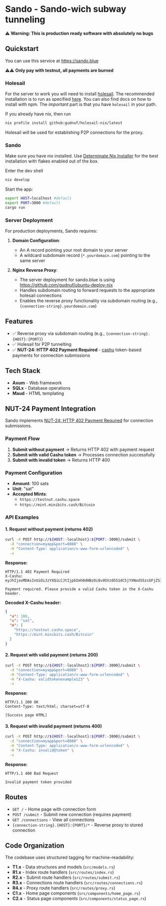# Sando - Sando-wich subway tunneling

⚠️ **Warning: This is production ready software with absolutely no bugs**

## Quickstart

You can use this service at https://sando.blue

⚠️⚠️ **Only pay with testnut, all payments are burned**

### Holesail

For the server to work you will need to install [holesail](https://holesail.io). The recommended installation is to  run as specified [here](https://github.com/gudnuf/holesail-nix/tree/latest). You can also find docs on how to install with npm. The *important* part is that you have `holesail` in your path.

If you already have nix, then run 

```bash
nix profile install github:gudnuf/holesail-nix/latest
```

Holesail will be used for establishing P2P connections for the proxy.

### Sando

Make sure you have nix installed. Use [Determinate Nix Installer](https://determinate.systems/) for the best installation with flakes enabled out of the box.

Enter the dev shell

```bash
nix develop
```

Start the app:

```bash
export HOST=localhost #default
export PORT=3000 #default
cargo run
```


### Server Deployment

For production deployments, Sando requires:

1. **Domain Configuration**: 
   - An A record pointing your root domain to your server
   - A wildcard subdomain record (`*.yourdomain.com`) pointing to the same server

2. **Nginx Reverse Proxy**: 
   - The server deployment for sando.blue is using https://github.com/gudnuf/ubuntu-deploy-nix
   - Handles subdomain routing to forward requests to the appropriate holesail connections
   - Enables the reverse proxy functionality via subdomain routing (e.g., `{connection-string}.yourdomain.com`)

## Features

- ✅ Reverse proxy via subdomain routing (e.g., `{connection-string}.{HOST}:{PORT}`)
- ✅ Holesail for P2P tunnelting
- ✅ **NUT-24: HTTP 402 Payment Required** - [cashu](https://github.com/CashuBTC) token-based payments for connection submissions

## Tech Stack

- **Axum** - Web framework
- **SQLx** - Database operations
- **Maud** - HTML templating

## NUT-24 Payment Integration

Sando implements [NUT-24: HTTP 402 Payment Required](https://github.com/cashubtc/nuts/blob/main/24.md) for connection submissions.

### Payment Flow

1. **Submit without payment** → Returns HTTP 402 with payment request
2. **Submit with valid Cashu token** → Processes connection successfully
3. **Submit with invalid token** → Returns HTTP 400

### Payment Configuration

- **Amount**: 100 sats
- **Unit**: "sat"
- **Accepted Mints**:
  - `https://testnut.cashu.space`
  - `https://mint.minibits.cash/Bitcoin`

### API Examples

#### 1. Request without payment (returns 402)

```bash
curl -X POST http://${HOST:-localhost}:${PORT:-3000}/submit \
  -d "connection=myapp&port=8080" \
  -H "Content-Type: application/x-www-form-urlencoded" \
  -v
```

**Response:**
```
HTTP/1.1 402 Payment Required
X-Cashu: eyJhIjoxMDAsInUiOiJzYXQiLCJtIjpbImh0dHBzOi8vdGVzdG51dC5jYXNodS5zcGFjZSIsImh0dHBzOi8vbWludC5taW5pYml0cy5jYXNoL0JpdGNvaW4iXX0=

Payment required. Please provide a valid Cashu token in the X-Cashu header.
```

**Decoded X-Cashu header:**
```json
{
  "a": 100,
  "u": "sat",
  "m": [
    "https://testnut.cashu.space",
    "https://mint.minibits.cash/Bitcoin"
  ]
}
```

#### 2. Request with valid payment (returns 200)

```bash
curl -X POST http://${HOST:-localhost}:${PORT:-3000}/submit \
  -d "connection=myapp&port=8080" \
  -H "Content-Type: application/x-www-form-urlencoded" \
  -H "X-Cashu: validtokenexample123" \
  -v
```

**Response:**
```
HTTP/1.1 200 OK
Content-Type: text/html; charset=utf-8

[Success page HTML]
```

#### 3. Request with invalid payment (returns 400)

```bash
curl -X POST http://${HOST:-localhost}:${PORT:-3000}/submit \
  -d "connection=myapp&port=8080" \
  -H "Content-Type: application/x-www-form-urlencoded" \
  -H "X-Cashu: invalid@token" \
  -v
```

**Response:**
```
HTTP/1.1 400 Bad Request

Invalid payment token provided
```

## Routes

- `GET /` - Home page with connection form
- `POST /submit` - Submit new connection (requires payment)
- `GET /connections` - View all connections
- `{connection-string}.{HOST}:{PORT}/*` - Reverse proxy to stored connection

## Code Organization

The codebase uses structured tagging for machine-readability:

- **T1.x** - Data structures and models (`src/models.rs`)
- **R1.x** - Index route handlers (`src/routes/index.rs`)
- **R2.x** - Submit route handlers (`src/routes/submit.rs`) 
- **R3.x** - Connections route handlers (`src/routes/connections.rs`)
- **R4.x** - Proxy route handlers (`src/routes/proxy.rs`)
- **C1.x** - Home page components (`src/components/home_page.rs`)
- **C2.x** - Status page components (`src/components/status_page.rs`)
